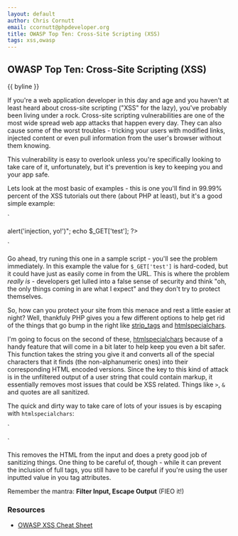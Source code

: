 ```yaml
---
layout: default
author: Chris Cornutt
email: ccornutt@phpdeveloper.org
title: OWASP Top Ten: Cross-Site Scripting (XSS)
tags: xss,owasp
---
```


OWASP Top Ten: Cross-Site Scripting (XSS)
--------------

{{ byline }}

If you're a web application developer in this day and age and you haven't at least heard
about cross-site scripting ("XSS" for the lazy), you've probably been living under a rock.
Cross-site scripting vulnerabilities are one of the most wide spread web app attacks
that happen every day. They can also cause some of the worst troubles - tricking your
users with modified links, injected content or even pull information from the user's 
browser without them knowing.

This vulnerability is easy to overlook unless you're specifically looking to take care
of it, unfortunately, but it's prevention is key to keeping you and your app safe.

Lets look at the most basic of examples - this is one you'll find in 99.99% percent of 
the XSS tutorials out there (about PHP at least), but it's a good simple example:

`
<?php
$_GET['test'] = "<script>alert('injection, yo!')</script>";
echo $_GET['test'];
?>
`

Go ahead, try runing this one in a sample script - you'll see the problem immediately. 
In this example the value for `$_GET['test']` is hard-coded, but it could have just as
easily come in from the URL. This is where the problem *really is* - developers get lulled 
into a false sense of security and think "oh, the only things coming in are what I expect"
and they don't try to protect themselves.

So, how can you protect your site from this menace and rest a little easier at night? Well,
thankfuly PHP gives you a few different options to help get rid of the things that go
bump in the right like [strip_tags](http://php.net/strip_tags) and 
[htmlspecialchars](http://php.net/htmlspecialchars).

I'm going to focus on the second of these, [htmlspecialchars](http://php.net/htmlspecialchars)
because of a handy feature that will come in a bit later to help keep you even a bit safer.
This function takes the string you give it and converts all of the special characters that it finds
(the non-alphanumeric ones) into their corresponding HTML encoded versions. Since the key
to this kind of attack is in the unfiltered output of a user string that could contain markup,
it essentially removes most issues that could be XSS related. Things like `>`, `&` and quotes are
all sanitized.

The quick and dirty way to take care of lots of your issues is by escaping with `htmlspecialchars`:

`
<?php
echo htmlspecialchars($_GET['test']);
?>
`

This removes the HTML from the input and does a prety good job of sanitizing things. One thing
to be careful of, though - while it can prevent the inclusion of full tags, you still have to be 
careful if you're using the user inputted value in you tag attributes.

Remember the mantra: **Filter Input, Escape Output** (FIEO it!)

### Resources

* [OWASP XSS Cheat Sheet](https://www.owasp.org/index.php/XSS_(Cross_Site_Scripting)_Prevention_Cheat_Sheet)